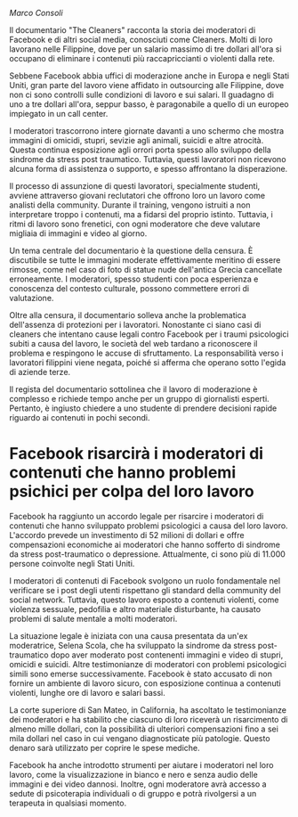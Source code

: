 _Marco Consoli_

Il documentario "The Cleaners" racconta la storia dei moderatori di Facebook e di altri social media, conosciuti come Cleaners. Molti di loro lavorano nelle Filippine, dove per un salario massimo di tre dollari all'ora si occupano di eliminare i contenuti più raccapriccianti o violenti dalla rete.

Sebbene Facebook abbia uffici di moderazione anche in Europa e negli Stati Uniti, gran parte del lavoro viene affidato in outsourcing alle Filippine, dove non ci sono controlli sulle condizioni di lavoro e sui salari. Il guadagno di uno a tre dollari all'ora, seppur basso, è paragonabile a quello di un europeo impiegato in un call center.

I moderatori trascorrono intere giornate davanti a uno schermo che mostra immagini di omicidi, stupri, sevizie agli animali, suicidi e altre atrocità. Questa continua esposizione agli orrori porta spesso allo sviluppo della sindrome da stress post traumatico. Tuttavia, questi lavoratori non ricevono alcuna forma di assistenza o supporto, e spesso affrontano la disperazione.

Il processo di assunzione di questi lavoratori, specialmente studenti, avviene attraverso giovani reclutatori che offrono loro un lavoro come analisti della community. Durante il training, vengono istruiti a non interpretare troppo i contenuti, ma a fidarsi del proprio istinto. Tuttavia, i ritmi di lavoro sono frenetici, con ogni moderatore che deve valutare migliaia di immagini e video al giorno.

Un tema centrale del documentario è la questione della censura. È discutibile se tutte le immagini moderate effettivamente meritino di essere rimosse, come nel caso di foto di statue nude dell'antica Grecia cancellate erroneamente. I moderatori, spesso studenti con poca esperienza e conoscenza del contesto culturale, possono commettere errori di valutazione.

Oltre alla censura, il documentario solleva anche la problematica dell'assenza di protezioni per i lavoratori. Nonostante ci siano casi di cleaners che intentano cause legali contro Facebook per i traumi psicologici subiti a causa del lavoro, le società del web tardano a riconoscere il problema e respingono le accuse di sfruttamento. La responsabilità verso i lavoratori filippini viene negata, poiché si afferma che operano sotto l'egida di aziende terze.

Il regista del documentario sottolinea che il lavoro di moderazione è complesso e richiede tempo anche per un gruppo di giornalisti esperti. Pertanto, è ingiusto chiedere a uno studente di prendere decisioni rapide riguardo ai contenuti in pochi secondi.

# Facebook risarcirà i moderatori di contenuti che hanno problemi psichici per colpa del loro lavoro
Facebook ha raggiunto un accordo legale per risarcire i moderatori di contenuti che hanno sviluppato problemi psicologici a causa del loro lavoro. L'accordo prevede un investimento di 52 milioni di dollari e offre compensazioni economiche ai moderatori che hanno sofferto di sindrome da stress post-traumatico o depressione. Attualmente, ci sono più di 11.000 persone coinvolte negli Stati Uniti.

I moderatori di contenuti di Facebook svolgono un ruolo fondamentale nel verificare se i post degli utenti rispettano gli standard della community del social network. Tuttavia, questo lavoro esposto a contenuti violenti, come violenza sessuale, pedofilia e altro materiale disturbante, ha causato problemi di salute mentale a molti moderatori.

La situazione legale è iniziata con una causa presentata da un'ex moderatrice, Selena Scola, che ha sviluppato la sindrome da stress post-traumatico dopo aver moderato post contenenti immagini e video di stupri, omicidi e suicidi. Altre testimonianze di moderatori con problemi psicologici simili sono emerse successivamente. Facebook è stato accusato di non fornire un ambiente di lavoro sicuro, con esposizione continua a contenuti violenti, lunghe ore di lavoro e salari bassi.

La corte superiore di San Mateo, in California, ha ascoltato le testimonianze dei moderatori e ha stabilito che ciascuno di loro riceverà un risarcimento di almeno mille dollari, con la possibilità di ulteriori compensazioni fino a sei mila dollari nel caso in cui vengano diagnosticate più patologie. Questo denaro sarà utilizzato per coprire le spese mediche.

Facebook ha anche introdotto strumenti per aiutare i moderatori nel loro lavoro, come la visualizzazione in bianco e nero e senza audio delle immagini e dei video dannosi. Inoltre, ogni moderatore avrà accesso a sedute di psicoterapia individuali o di gruppo e potrà rivolgersi a un terapeuta in qualsiasi momento.
